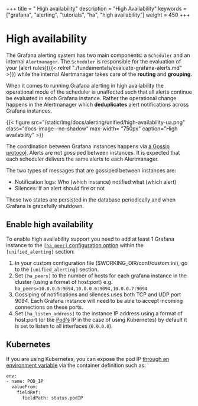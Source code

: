 +++
title = " High availability"
description = "High Availability"
keywords = ["grafana", "alerting", "tutorials", "ha", "high availability"]
weight = 450
+++

# High availability

The Grafana alerting system has two main components: a `Scheduler` and an internal `Alertmanager`. The `Scheduler` is responsible for the evaluation of your [alert rules]({{< relref "./fundamentals/evaluate-grafana-alerts.md" >}}) while the internal Alertmanager takes care of the **routing** and **grouping**.

When it comes to running Grafana alerting in high availability the operational mode of the scheduler is unaffected such that all alerts continue be evaluated in each Grafana instance. Rather the operational change happens in the Alertmanager which **deduplicates** alert notifications across Grafana instances.

{{< figure src="/static/img/docs/alerting/unified/high-availability-ua.png" class="docs-image--no-shadow" max-width= "750px" caption="High availability" >}}

The coordination between Grafana instances happens via [a Gossip protocol](https://en.wikipedia.org/wiki/Gossip_protocol). Alerts are not gossiped between instances. It is expected that each scheduler delivers the same alerts to each Alertmanager.

The two types of messages that are gossiped between instances are:

- Notification logs: Who (which instance) notified what (which alert)
- Silences: If an alert should fire or not

These two states are persisted in the database periodically and when Grafana is gracefully shutdown.

## Enable high availability

To enable high availability support you need to add at least 1 Grafana instance to the [`[ha_peer]` configuration option]({{<relref"../../administration/configuration.md#unified_alerting">}}) within the `[unified_alerting]` section:

1. In your custom configuration file (\$WORKING_DIR/conf/custom.ini), go to the `[unified_alerting]` section.
2. Set `[ha_peers]` to the number of hosts for each grafana instance in the cluster (using a format of host:port) e.g. `ha_peers=10.0.0.5:9094,10.0.0.6:9094,10.0.0.7:9094`
3. Gossiping of notifications and silences uses both TCP and UDP port 9094. Each Grafana instance will need to be able to accept incoming connections on these ports.
4. Set `[ha_listen_address]` to the instance IP address using a format of host:port (or the [Pod's](https://kubernetes.io/docs/concepts/workloads/pods/) IP in the case of using Kubernetes) by default it is set to listen to all interfaces (`0.0.0.0`).

## Kubernetes

If you are using Kubernetes, you can expose the pod IP [through an environment variable](https://kubernetes.io/docs/tasks/inject-data-application/environment-variable-expose-pod-information/) via the container definition such as:

```bash
env:
- name: POD_IP
  valueFrom:
    fieldRef:
      fieldPath: status.podIP
```
